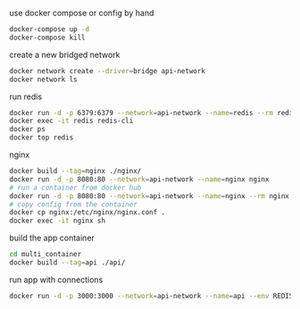 
use docker compose or config by hand
```sh
docker-compose up -d
docker-compose kill
```


create a new bridged network
```sh
docker network create --driver=bridge api-network
docker network ls
```

run redis
```sh
docker run -d -p 6379:6379 --network=api-network --name=redis --rm redis:6-alpine  
docker exec -it redis redis-cli
docker ps
docker top redis
```

nginx
```sh
docker build --tag=nginx ./nginx/
docker run -d -p 8080:80 --network=api-network --name=nginx nginx
# run a container from docker hub
docker run -d -p 8080:80 --network=api-network --name=nginx --rm nginx:alpine 
# copy config from the container
docker cp nginx:/etc/nginx/nginx.conf .
docker exec -it nginx sh
```


build the app container
```sh
cd multi_container
docker build --tag=api ./api/
```

run app with connections
```sh
docker run -d -p 3000:3000 --network=api-network --name=api --env REDIS_CONNECTION_STRING=redis://redis:6379 api
```


